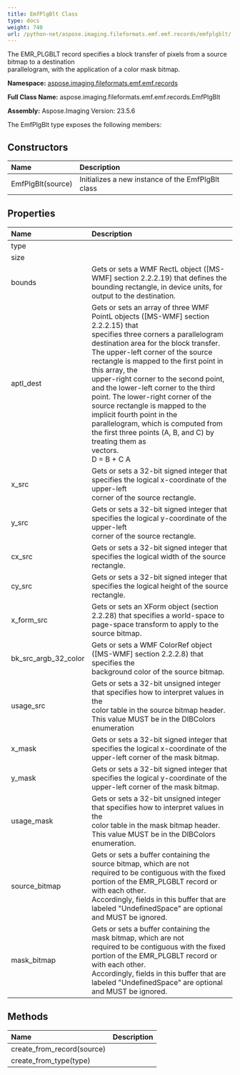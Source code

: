 ```yaml
---
title: EmfPlgBlt Class
type: docs
weight: 740
url: /python-net/aspose.imaging.fileformats.emf.emf.records/emfplgblt/
---
```


The EMR_PLGBLT record specifies a block transfer of pixels from a source bitmap to a destination <br/>            parallelogram, with the application of a color mask bitmap.

**Namespace:** [aspose.imaging.fileformats.emf.emf.records](/imaging/python-net/aspose.imaging.fileformats.emf.emf.records/)

**Full Class Name:** aspose.imaging.fileformats.emf.emf.records.EmfPlgBlt

**Assembly:**  Aspose.Imaging Version: 23.5.6

The EmfPlgBlt type exposes the following members:
## **Constructors**
|**Name**|**Description**|
| :- | :- |
|EmfPlgBlt(source)|Initializes a new instance of the EmfPlgBlt class|
## **Properties**
|**Name**|**Description**|
| :- | :- |
|type|  |
|size|  |
|bounds|Gets or sets a WMF RectL object ([MS-WMF] section 2.2.2.19) that defines the <br/>            bounding rectangle, in device units, for output to the destination.|
|aptl_dest|Gets or sets an array of three WMF PointL objects ([MS-WMF] section 2.2.2.15) that <br/>            specifies three corners a parallelogram destination area for the block transfer.<br/>            The upper-left corner of the source rectangle is mapped to the first point in this array, the <br/>            upper-right corner to the second point, and the lower-left corner to the third point. The lower-right corner of the source rectangle is mapped to the implicit fourth point in the <br/>            parallelogram, which is computed from the first three points (A, B, and C) by treating them as <br/>            vectors. <br/>            D = B + C A|
|x_src|Gets or sets a 32-bit signed integer that specifies the logical x-coordinate of the upper-left <br/>            corner of the source rectangle.|
|y_src|Gets or sets a 32-bit signed integer that specifies the logical y-coordinate of the upper-left <br/>            corner of the source rectangle.|
|cx_src|Gets or sets a 32-bit signed integer that specifies the logical width of the source rectangle.|
|cy_src|Gets or sets a 32-bit signed integer that specifies the logical height of the source rectangle.|
|x_form_src|Gets or sets an XForm object (section 2.2.28) that specifies a world-space to page-space transform to apply to the source bitmap.|
|bk_src_argb_32_color|Gets or sets a WMF ColorRef object ([MS-WMF] section 2.2.2.8) that specifies the <br/>            background color of the source bitmap.|
|usage_src|Gets or sets a 32-bit unsigned integer that specifies how to interpret values in the <br/>            color table in the source bitmap header. This value MUST be in the DIBColors enumeration|
|x_mask|Gets or sets a 32-bit signed integer that specifies the logical x-coordinate of the upper-left corner of the mask bitmap.|
|y_mask|Gets or sets a 32-bit signed integer that specifies the logical y-coordinate of the upper-left corner of the mask bitmap.|
|usage_mask|Gets or sets a 32-bit unsigned integer that specifies how to interpret values in the <br/>            color table in the mask bitmap header. This value MUST be in the DIBColors enumeration.|
|source_bitmap|Gets or sets a buffer containing the source bitmap, which are not <br/>            required to be contiguous with the fixed portion of the EMR_PLGBLT record or with each other. <br/>            Accordingly, fields in this buffer that are labeled "UndefinedSpace" are optional and MUST be ignored.|
|mask_bitmap|Gets or sets a buffer containing the mask bitmap, which are not <br/>            required to be contiguous with the fixed portion of the EMR_PLGBLT record or with each other. <br/>            Accordingly, fields in this buffer that are labeled "UndefinedSpace" are optional and MUST be ignored.|
## **Methods**
|**Name**|**Description**|
| :- | :- |
|create_from_record(source)|  |
|create_from_type(type)|  |
